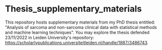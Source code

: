 # Thesis_supplementary_materials
This repository hosts supplementary materials from my PhD thesis entitled: "Analysis of sarcoma and non-sarcoma clinical data with statistical methods and machine learning techniques". You may explore the thesis defended 23/11/2022 in Leiden University's repository: https://scholarlypublications.universiteitleiden.nl/handle/1887/3486743. 

